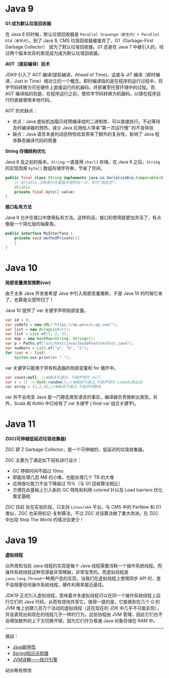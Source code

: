 # Java 9

**G1 成为默认垃圾回收器**

在 Java 8 的时候，默认垃圾回收器是 `Parallel Scavenge（新生代）+ Parallel Old（老年代）`。到了 Java 9, CMS 垃圾回收器被废弃了，G1（Garbage-First Garbage Collector） 成为了默认垃圾回收器。G1 还是在 Java 7 中被引入的，经过两个版本优异的表现成为成为默认垃圾回收器。

**AOT（提前编译）技术**

JDK9 引入了 AOT 编译(提前编译，Ahead of Time)。这是与 JIT 编译（即时编译，Just in Time）相对立的一个概念。即时编译指的是在程序的运行过程中，将字节码转换为可在硬件上直接运行的机器码，并部署至托管环境中的过程。而 AOT 编译指的则是，在程序运行之前，便将字节码转换为机器码，以便在程序运行时直接使用本地代码。

AOT 的优缺点：
+ 优点：Java 虚拟机加载已经预编译成的二进制库，可以直接执行。不必等待及时编译器的预热，减少 Java 应用给人带来“第一次运行慢” 的不良体验
+ 缺点：Java 语言本身的动态特性给其带来了额外的复杂性，影响了 Java 程序静态编译代码的质量

**String 存储结构优化**

Java 8 及之前的版本，`String` 一直是用 `char[]` 存储。在 Java 9 之后，`String` 的实现改用 `byte[]` 数组存储字符串，节省了空间。

```java
public final class String implements java.io.Serializable,Comparable<String>, CharSequence {
    // @Stable 注解表示变量最多被修改一次，称为“稳定的”。
    @Stable
    private final byte[] value;
}
```

**接口私有方法**

Java 9 允许在接口中使用私有方法。这样的话，接口的使用就更加灵活了，有点像是一个简化版的抽象类。

```java
public interface MyInterface {
    private void methodPrivate(){
    }
}
```

# Java 10

**局部变量类型推断(var)**

由于太多 Java 开发者希望 Java 中引入局部变量推断，于是 Java 10 的时候它来了，也算是众望所归了！

Java 10 提供了 var 关键字声明局部变量。

```java
var id = 0;
var codefx = new URL("https://mp.weixin.qq.com/");
var list = new ArrayList<>();
var list = List.of(1, 2, 3);
var map = new HashMap<String, String>();
var p = Paths.of("src/test/java/Java9FeaturesTest.java");
var numbers = List.of("a", "b", "c");
for (var n : list)
    System.out.print(n+ " ");
```

var 关键字只能用于带有构造器的局部变量和 for 循环中。

```java
var count=null; //❌编译不通过，不能声明为 null
var r = () -> Math.random();//❌编译不通过,不能声明为 Lambda表达式
var array = {1,2,3};//❌编译不通过,不能声明数组
```

var 并不会改变 Java 是一门静态类型语言的事实，编译器负责推断出类型。另外，Scala 和 Kotlin 中已经有了 val 关键字 ( final var 组合关键字)。

# Java 11

**ZGC(可伸缩低延迟垃圾收集器)**

ZGC 即 Z Garbage Collector，是一个可伸缩的、低延迟的垃圾收集器。

ZGC 主要为了满足如下目标进行设计：
+ GC 停顿时间不超过 10ms 
+ 即能处理几百 MB 的小堆，也能处理几个 TB 的大堆
+ 应用吞吐能力不会下降超过 15%（与 G1 回收算法相比）
+ 方便在此基础上引入新的 GC 特性和利用 colored 针以及 Load barriers 优化奠定基础

ZGC 目前 处在实验阶段，只支持 `Linux/x64` 平台。与 CMS 中的 ParNew 和 G1 类似，ZGC 也采用标记-复制算法，不过 ZGC 对该算法做了重大改进。在 ZGC 中出现 Stop The World 的情况会更少！

# Java 19

**虚拟线程**

众所周知当前 Java 线程的实现是每个 Java 线程需要消耗一个操作系统线程。而操作系统线程这种资源是非常稀缺，非常宝贵的。而虚拟线程是`java.lang.Thread`一种用户态的实现，当我们在虚拟线程上使用同步 API 时，是不会阻塞任何操作系统线程，硬件利用率接近最佳。

JDK19 正式引入虚拟线程，意味着许多虚拟线程可以在同一个操作系统线程上运行它们的 Java 代码，从而有效地共享它。值得一提的是，它能做到在几个 G 的 JVM 堆上创建几百万个活动的虚拟线程（这在现在的 JDK 中几乎不可能实现），并且表现出和现在的线程几乎一样的行为。这些协程由 JVM 管理，因此它们也不会增加额外的上下文切换开销，因为它们作为普通 Java 对象存储在 RAM 中。

------
摘自：
+ [Java新特性](https://javaguide.cn/java/new-features/java8-common-new-features.html)
+ [Spring知识点梳理](http://space.eyescode.top/blog/details/263)
+ [JVM详解——执行引擎](http://space.eyescode.top/blog/details/233)

站长略有修改